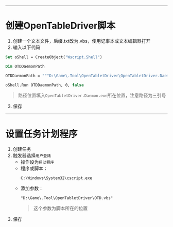 
---
# 创建OpenTableDriver脚本
1. 创建一个文本文件，后缀.txt改为.vbs，使用记事本或文本编辑器打开
2. 输入以下代码
```vb
Set oShell = CreateObject("Wscript.Shell")

Dim OTDDaemonPath

OTDDaemonPath = """D:\Game\.Tool\OpenTabletDriver\OpenTabletDriver.Daemon.exe"""

oShell.Run OTDDaemonPath, 0, false
```
>路径位置填入`OpenTabletDriver.Daemon.exe`所在位置，注意路径为三引号

3. 保存

---

# 设置任务计划程序

1. 创建任务
2. 触发器选择`用户登陆`
	- 操作设为`启动程序`
	- 程序或脚本：
		```
		C:\Windows\System32\cscript.exe
		```
	- 添加参数：
		```
		"D:\Game\.Tool\OpenTabletDriver\OTD.vbs"
		```
		> 这个参数为脚本所在的位置
3. 保存



